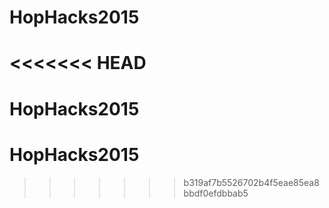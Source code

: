 # HopHacks2015
<<<<<<< HEAD
=======
# HopHacks2015
# HopHacks2015
>>>>>>> b319af7b5526702b4f5eae85ea8bbdf0efdbbab5
